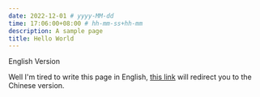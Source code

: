 ```yaml
---
date: 2022-12-01 # yyyy-MM-dd
time: 17:06:00+08:00 # hh-mm-ss+hh-mm
description: A sample page
title: Hello World
---
```


English Version

Well I'm tired to write this page in English, [this link](/zh-CN/articles/2022/12/1/hello-world) will redirect you to the Chinese version.
